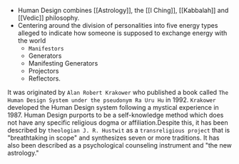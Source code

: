 - Human Design combines [[Astrology]], the [[I Ching]], [[Kabbalah]] and [[Vedic]] philosophy.
- Centering around the division of personalities into five energy types alleged to indicate how someone is supposed to exchange energy with the world
	- ``Manifestors``
	- Generators
	- Manifesting Generators
	- Projectors
	- Reflectors. 

It was originated by `Alan Robert Krakower` who published a book called `The Human Design System under the pseudonym Ra Uru Hu` in 1992. `Krakower` developed the Human Design system following a mystical experience in 1987. Human Design purports to be a self-knowledge method which does not have any specific religious dogma or affiliation.Despite this, it has been described by `theologian J. R. Hustwit` as a `transreligious project` that is "breathtaking in scope" and synthesizes seven or more traditions. It has also been described as a psychological counseling instrument and "the new astrology."

